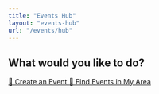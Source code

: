 ```yaml
---
title: "Events Hub"
layout: "events-hub"
url: "/events/hub"
---
```


<div id="hub-ui" class="tc mt5">
  <h2 class="f3 fw6 mb4">What would you like to do?</h2>
  <div class="flex flex-column items-center justify-center center mw6">
    <a href="/events/create" class="f5 link dim br3 ph4 pv3 mb3 dib white bg-blue w-100">
      📅 Create an Event
    </a>
    <a href="/events/discover" class="f5 link dim br3 ph4 pv3 dib white bg-green w-100">
      🧭 Find Events in My Area
    </a>
  </div>
</div>
